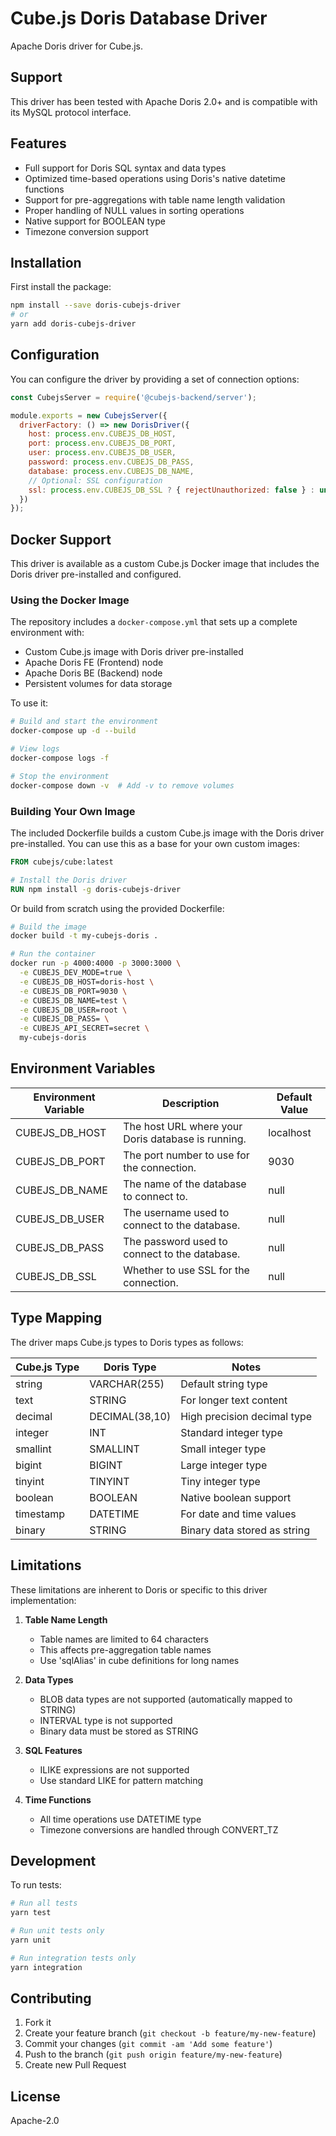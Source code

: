 # Cube.js Doris Database Driver

Apache Doris driver for Cube.js.

## Support

This driver has been tested with Apache Doris 2.0+ and is compatible with its MySQL protocol interface.

## Features

- Full support for Doris SQL syntax and data types
- Optimized time-based operations using Doris's native datetime functions
- Support for pre-aggregations with table name length validation
- Proper handling of NULL values in sorting operations
- Native support for BOOLEAN type
- Timezone conversion support

## Installation

First install the package:

```bash
npm install --save doris-cubejs-driver
# or
yarn add doris-cubejs-driver
```

## Configuration

You can configure the driver by providing a set of connection options:

```javascript
const CubejsServer = require('@cubejs-backend/server');

module.exports = new CubejsServer({
  driverFactory: () => new DorisDriver({
    host: process.env.CUBEJS_DB_HOST,
    port: process.env.CUBEJS_DB_PORT,
    user: process.env.CUBEJS_DB_USER,
    password: process.env.CUBEJS_DB_PASS,
    database: process.env.CUBEJS_DB_NAME,
    // Optional: SSL configuration
    ssl: process.env.CUBEJS_DB_SSL ? { rejectUnauthorized: false } : undefined,
  })
});
```

## Docker Support

This driver is available as a custom Cube.js Docker image that includes the Doris driver pre-installed and configured.

### Using the Docker Image

The repository includes a `docker-compose.yml` that sets up a complete environment with:
- Custom Cube.js image with Doris driver pre-installed
- Apache Doris FE (Frontend) node
- Apache Doris BE (Backend) node
- Persistent volumes for data storage

To use it:

```bash
# Build and start the environment
docker-compose up -d --build

# View logs
docker-compose logs -f

# Stop the environment
docker-compose down -v  # Add -v to remove volumes
```

### Building Your Own Image

The included Dockerfile builds a custom Cube.js image with the Doris driver pre-installed. You can use this as a base for your own custom images:

```dockerfile
FROM cubejs/cube:latest

# Install the Doris driver
RUN npm install -g doris-cubejs-driver
```

Or build from scratch using the provided Dockerfile:

```bash
# Build the image
docker build -t my-cubejs-doris .

# Run the container
docker run -p 4000:4000 -p 3000:3000 \
  -e CUBEJS_DEV_MODE=true \
  -e CUBEJS_DB_HOST=doris-host \
  -e CUBEJS_DB_PORT=9030 \
  -e CUBEJS_DB_NAME=test \
  -e CUBEJS_DB_USER=root \
  -e CUBEJS_DB_PASS= \
  -e CUBEJS_API_SECRET=secret \
  my-cubejs-doris
```

## Environment Variables

| Environment Variable | Description                                                                           | Default Value |
|--------------------|---------------------------------------------------------------------------------------|---------------|
| CUBEJS_DB_HOST     | The host URL where your Doris database is running.                                    | localhost     |
| CUBEJS_DB_PORT     | The port number to use for the connection.                                            | 9030          |
| CUBEJS_DB_NAME     | The name of the database to connect to.                                               | null          |
| CUBEJS_DB_USER     | The username used to connect to the database.                                         | null          |
| CUBEJS_DB_PASS     | The password used to connect to the database.                                         | null          |
| CUBEJS_DB_SSL      | Whether to use SSL for the connection.                                                | null          |

## Type Mapping

The driver maps Cube.js types to Doris types as follows:

| Cube.js Type | Doris Type     | Notes                                    |
|--------------|----------------|------------------------------------------|
| string       | VARCHAR(255)   | Default string type                      |
| text         | STRING         | For longer text content                  |
| decimal      | DECIMAL(38,10) | High precision decimal type              |
| integer      | INT           | Standard integer type                    |
| smallint     | SMALLINT      | Small integer type                       |
| bigint       | BIGINT        | Large integer type                       |
| tinyint      | TINYINT       | Tiny integer type                        |
| boolean      | BOOLEAN       | Native boolean support                   |
| timestamp    | DATETIME      | For date and time values                 |
| binary       | STRING        | Binary data stored as string             |

## Limitations

These limitations are inherent to Doris or specific to this driver implementation:

1. **Table Name Length**
   - Table names are limited to 64 characters
   - This affects pre-aggregation table names
   - Use 'sqlAlias' in cube definitions for long names

2. **Data Types**
   - BLOB data types are not supported (automatically mapped to STRING)
   - INTERVAL type is not supported
   - Binary data must be stored as STRING

3. **SQL Features**
   - ILIKE expressions are not supported
   - Use standard LIKE for pattern matching

4. **Time Functions**
   - All time operations use DATETIME type
   - Timezone conversions are handled through CONVERT_TZ

## Development

To run tests:

```bash
# Run all tests
yarn test

# Run unit tests only
yarn unit

# Run integration tests only
yarn integration
```

## Contributing

1. Fork it
2. Create your feature branch (`git checkout -b feature/my-new-feature`)
3. Commit your changes (`git commit -am 'Add some feature'`)
4. Push to the branch (`git push origin feature/my-new-feature`)
5. Create new Pull Request

## License

Apache-2.0